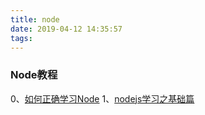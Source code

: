 ```yaml
---
title: node
date: 2019-04-12 14:35:57
tags:
---
```


### Node教程
0、[如何正确学习Node](https://blog.csdn.net/qq_21859119/article/details/82147384)
1、[nodejs学习之基础篇](https://blog.csdn.net/keep789/article/details/81451353)

